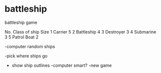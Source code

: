 # battleship
battleship game

No.	Class of ship	Size
1	Carrier	5
2	Battleship	4
3	Destroyer	3
4	Submarine	3
5	Patrol Boat	2

-computer random ships

-pick where ships go 
  - show ship outlines
-computer smart?
-new game
